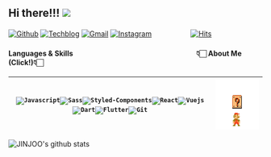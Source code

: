 

## Hi there!!! <img src="https://raw.githubusercontent.com/MartinHeinz/MartinHeinz/master/wave.gif" width="30px">

[![Github](http://img.shields.io/badge/-Github-black?style=flat-square&logo=github&link=https://github.com/chajinjoo)](https://github.com/chajinjoo)     [![Techblog](http://img.shields.io/badge/-Tech%20blog-2CA5E0?style=flat-square&logo=Bloglovin&logoColor=white&link=https://chajinjoo.netlify.app/)](https://chajinjoo.netlify.app/)     [![Gmail](https://img.shields.io/badge/Gmail-d14836?style=flat-square&logo=Gmail&logoColor=white&link=mailto:chajanee@gmail.com)](mailto:chajanee@gmail.com)     [![Instagram](http://img.shields.io/badge/Instagram-e4405f?style=flat-square&logo=instagram&logoColor=white&link=https://www.instagram.com/chacha__dev/)](https://www.instagram.com/chacha__dev/)ㅤㅤㅤㅤㅤㅤ[![Hits](https://hits.seeyoufarm.com/api/count/incr/badge.svg?url=https%3A%2F%2Fgithub.com%2Fgjbae1212%2Fhit-counter)](https://hits.seeyoufarm.com)

#### Languages & Skillsㅤㅤㅤㅤㅤㅤㅤㅤㅤㅤㅤㅤㅤㅤㅤㅤㅤㅤㅤ👇🏻 About Me (Click!)👇🏻

<code><img alt="Javascript" src="https://user-images.githubusercontent.com/26512984/88481835-aba64280-cf98-11ea-80a7-c6c5ae3a1235.jpg" width="32"></code><code><img alt="Sass" src="https://user-images.githubusercontent.com/26512984/88482103-2754bf00-cf9a-11ea-9e2f-075735d3db3c.jpg" width="32"></code><code><img alt="Styled-Components" src="https://user-images.githubusercontent.com/55340876/89944325-926ce980-dc5a-11ea-9209-cc43422964c7.png" width="32"></code><code><img alt="React" src="https://user-images.githubusercontent.com/26512984/88481963-5d457380-cf99-11ea-8c02-c1b4586cb7ca.jpg" width="32"></code><code><img alt="Vuejs" src="https://user-images.githubusercontent.com/26512984/88481837-ac3ed900-cf98-11ea-8a23-b53146870c81.jpg" width="32"></code><code><img alt="Dart" src="https://user-images.githubusercontent.com/55340876/89944464-d65fee80-dc5a-11ea-8720-9fa57a9df1c1.png" width="32"></code><code><img alt="Flutter" src="https://user-images.githubusercontent.com/55340876/89944751-4bcbbf00-dc5b-11ea-8271-d446e58191ce.png" width="32"></code><code><img alt="Git" src="https://user-images.githubusercontent.com/26512984/88481839-ad700600-cf98-11ea-8168-e795e299b730.png" width="32"></code>  | <a href="https://chajinjoo.netlify.app/about"><div><img height="100" src="https://github.com/harshalrj25/MasterAssetsRepo/blob/master/mario.gif"></a></div>  |
| ------------- | ------------- |




![JINJOO's github stats](https://github-readme-stats.vercel.app/api?username=chajinjoo&show_icons=true)








